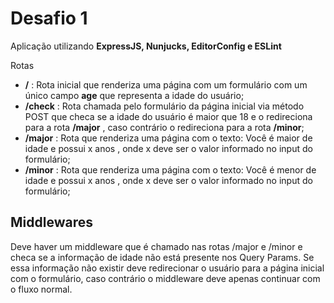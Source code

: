 # Desafio 1
 Aplicação utilizando **ExpressJS, Nunjucks, EditorConfig e ESLint**

Rotas
* **/** : Rota inicial que renderiza uma página com um formulário com um único campo **age** que representa a idade do usuário;
* **/check** : Rota chamada pelo formulário da página inicial via método POST que checa se a idade do usuário é maior que 18 e o redireciona para a rota **/major** , caso contrário o redireciona para a rota **/minor**;
* **/major** : Rota que renderiza uma página com o texto: Você é maior de idade e possui x anos , onde x deve ser o valor informado no input do formulário;
* **/minor** : Rota que renderiza uma página com o texto: Você é menor de idade e possui x anos , onde x deve ser o valor informado no input do formulário;

## Middlewares
Deve haver um middleware que é chamado nas rotas /major e /minor e checa se a informação de idade não está presente nos Query Params. Se essa informação não existir deve redirecionar o usuário para a página inicial com o formulário, caso contrário o middleware deve apenas continuar com o fluxo normal.

